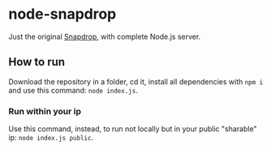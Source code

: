 # node-snapdrop
Just the original [Snapdrop](https://github.com/RobinLinus/Snapdrop), with complete Node.js server.

## How to run
Download the repository in a folder, cd it, install all dependencies with `npm i` and use this command: `node index.js`.
### Run within your ip
Use this command, instead, to run not locally but in your public "sharable" ip: `node index.js public`.
